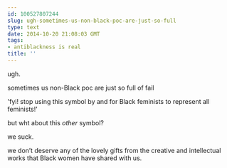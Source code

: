 ```yaml
---
id: 100527807244
slug: ugh-sometimes-us-non-black-poc-are-just-so-full
type: text
date: 2014-10-20 21:08:03 GMT
tags:
- antiblackness is real
title: ''
---
```

<p>ugh.</p>

<p>sometimes us non-Black poc are just so full of fail</p>

<p>'fyi! stop using this symbol by and for Black feminists to represent all feminists!'</p>

<p>but wht about this <em>other</em> symbol?</p>

<p>we suck.</p>

<p>we don&#8217;t deserve any of the lovely gifts from the creative and intellectual works that Black women have shared with us.</p>